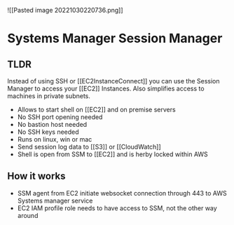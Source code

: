 ![[Pasted image 20221030220736.png]]
# Systems Manager Session Manager

## TLDR
Instead of using SSH or [[EC2InstanceConnect]] you can use the Session Manager to access your [[EC2]] Instances. Also simplifies access to machines in private subnets.

- Allows to start shell on [[EC2]] and on premise servers
- No SSH port opening needed
- No bastion host needed
- No SSH keys needed
- Runs on linux, win or mac 
- Send session log data to [[S3]] or [[CloudWatch]] 
- Shell is open from SSM to [[EC2]] and is herby locked within AWS

## How it works
- SSM agent from EC2 initiate websocket connection through 443 to AWS Systems manager service
- EC2 IAM profile role needs to have access to SSM, not the other way around